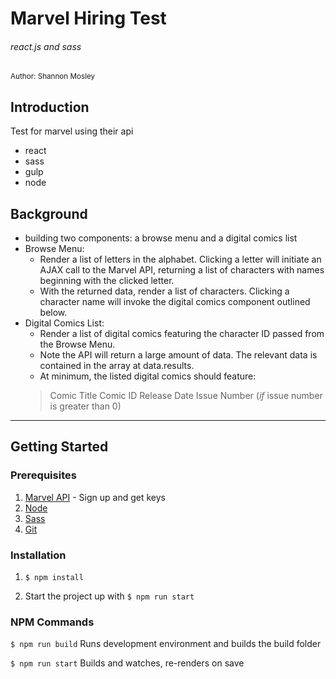 # Marvel Hiring Test
###### react.js and sass

<small>Author: Shannon Mosley</small>

## Introduction

Test for marvel using their api
* react
* sass
* gulp
* node

## Background

- building two components: a browse menu and a digital comics list
- Browse Menu:
   - Render a list of letters in the alphabet. Clicking a letter will initiate an AJAX call to the Marvel API, returning a list of characters with names beginning with the clicked letter.
   - With the returned data, render a list of characters. Clicking a character name will invoke the digital comics component outlined below.
- Digital Comics List:
   - Render a list of digital comics featuring the character ID passed from the Browse Menu.
   - Note the API will return a large amount of data. The relevant data is contained in the array at data.results.
   - At minimum, the listed digital comics should feature: 
   > Comic Title
   > Comic ID
   > Release Date
   > Issue Number (*if* issue number is greater than 0)


---


## Getting Started

### Prerequisites

1. [Marvel API](http://developer.marvel.com/) - Sign up and get keys
2. [Node](https://nodejs.org/)
3. [Sass](http://sass-lang.com/)
4. [Git](https://git-scm.com/book/en/v2/Getting-Started-Installing-Git)

### Installation 

1. `$ npm install `

2. Start the project up with ` $ npm run start `


### NPM Commands

``` $ npm run build ```
Runs development environment and builds the build folder

``` $ npm run start ```
Builds and watches, re-renders on save


